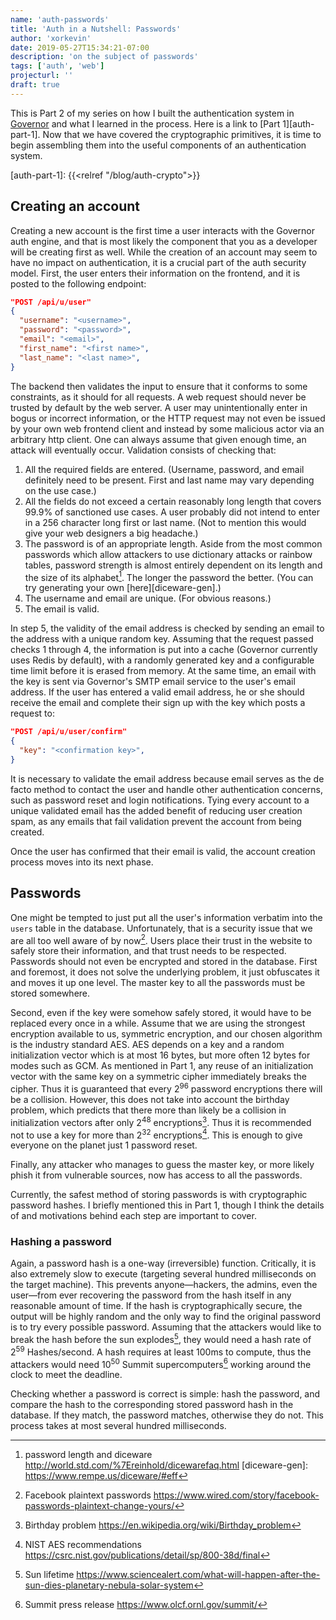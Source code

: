 ```yaml
---
name: 'auth-passwords'
title: 'Auth in a Nutshell: Passwords'
author: 'xorkevin'
date: 2019-05-27T15:34:21-07:00
description: 'on the subject of passwords'
tags: ['auth', 'web']
projecturl: ''
draft: true
---
```


This is Part 2 of my series on how I built the authentication system in
[Governor][xorkevin:governor] and what I learned in the process. Here is a link
to [Part 1][auth-part-1]. Now that we have covered the cryptographic
primitives, it is time to begin assembling them into the useful components of
an authentication system.

[xorkevin:governor]: https://github.com/hackform/governor
[auth-part-1]: {{<relref "/blog/auth-crypto">}}

## Creating an account

Creating a new account is the first time a user interacts with the Governor
auth engine, and that is most likely the component that you as a developer will
be creating first as well. While the creation of an account may seem to have no
impact on authentication, it is a crucial part of the auth security model.
First, the user enters their information on the frontend, and it is posted to
the following endpoint:

```json
"POST /api/u/user"
{
  "username": "<username>",
  "password": "<password>",
  "email": "<email>",
  "first_name": "<first name>",
  "last_name": "<last name>",
}
```

The backend then validates the input to ensure that it conforms to some
constraints, as it should for all requests. A web request should never be
trusted by default by the web server. A user may unintentionally enter in bogus
or incorrect information, or the HTTP request may not even be issued by your
own web frontend client and instead by some malicious actor via an arbitrary
http client. One can always assume that given enough time, an attack will
eventually occur. Validation consists of checking that:

1. All the required fields are entered. (Username, password, and email
   definitely need to be present. First and last name may vary depending on the
   use case.)
2. All the fields do not exceed a certain reasonably long length that covers
   99.9% of sanctioned use cases. A user probably did not intend to enter in a
   256 character long first or last name. (Not to mention this would give your
   web designers a big headache.)
3. The password is of an appropriate length. Aside from the most common
   passwords which allow attackers to use dictionary attacks or rainbow tables,
   password strength is almost entirely dependent on its length and the size of
   its alphabet[^diceware]. The longer the password the better. (You can try
   generating your own [here][diceware-gen].)
4. The username and email are unique. (For obvious reasons.)
5. The email is valid.

[^diceware]: password length and diceware http://world.std.com/%7Ereinhold/dicewarefaq.html
[diceware-gen]: https://www.rempe.us/diceware/#eff

In step 5, the validity of the email address is checked by sending an email to
the address with a unique random key. Assuming that the request passed checks 1
through 4, the information is put into a cache (Governor currently uses Redis
by default), with a randomly generated key and a configurable time limit before
it is erased from memory. At the same time, an email with the key is sent via
Governor's SMTP email service to the user's email address. If the user has
entered a valid email address, he or she should receive the email and complete
their sign up with the key which posts a request to:

```json
"POST /api/u/user/confirm"
{
  "key": "<confirmation key>",
}
```

It is necessary to validate the email address because email serves as the de
facto method to contact the user and handle other authentication concerns, such
as password reset and login notifications. Tying every account to a unique
validated email has the added benefit of reducing user creation spam, as any
emails that fail validation prevent the account from being created.

Once the user has confirmed that their email is valid, the account creation
process moves into its next phase.

## Passwords

One might be tempted to just put all the user's information verbatim into the
`users` table in the database. Unfortunately, that is a security issue that we
are all too well aware of by now[^fb-password]. Users place their trust in the
website to safely store their information, and that trust needs to be
respected. Passwords should not even be encrypted and stored in the database.
First and foremost, it does not solve the underlying problem, it just
obfuscates it and moves it up one level. The master key to all the passwords
must be stored somewhere.

[^fb-password]: Facebook plaintext passwords https://www.wired.com/story/facebook-passwords-plaintext-change-yours/

Second, even if the key were somehow safely stored, it would have to be
replaced every once in a while. Assume that we are using the strongest
encryption available to us, symmetric encryption, and our chosen algorithm is
the industry standard AES. AES depends on a key and a random initialization
vector which is at most 16 bytes, but more often 12 bytes for modes such as
GCM. As mentioned in Part 1, any reuse of an initialization vector with the
same key on a symmetric cipher immediately breaks the cipher. Thus it is
guaranteed that every 2<sup>96</sup> password encryptions there will be a
collision. However, this does not take into account the birthday problem, which
predicts that there more than likely be a collision in initialization vectors
after only 2<sup>48</sup> encryptions[^birthday-problem]. Thus it is
recommended not to use a key for more than 2<sup>32</sup>
encryptions[^nist:aes-rec]. This is enough to give everyone on the planet just
1 password reset.

[^birthday-problem]: Birthday problem https://en.wikipedia.org/wiki/Birthday_problem
[^nist:aes-rec]: NIST AES recommendations https://csrc.nist.gov/publications/detail/sp/800-38d/final

Finally, any attacker who manages to guess the master key, or more likely phish
it from vulnerable sources, now has access to all the passwords.

Currently, the safest method of storing passwords is with cryptographic
password hashes. I briefly mentioned this in Part 1, though I think the details
of and motivations behind each step are important to cover.

### Hashing a password

Again, a password hash is a one-way (irreversible) function. Critically, it is
also extremely slow to execute (targeting several hundred milliseconds on the
target machine). This prevents anyone&mdash;hackers, the admins, even the
user&mdash;from ever recovering the password from the hash itself in any
reasonable amount of time. If the hash is cryptographically secure, the output
will be highly random and the only way to find the original password is to try
every possible password. Assuming that the attackers would like to break the
hash before the sun explodes[^sun-age], they would need a hash rate of
2<sup>59</sup> Hashes/second. A hash requires at least 100ms to compute, thus
the attackers would need 10<sup>50</sup> Summit supercomputers[^summit-specs]
working around the clock to meet the deadline.

[^sun-age]: Sun lifetime https://www.sciencealert.com/what-will-happen-after-the-sun-dies-planetary-nebula-solar-system
[^summit-specs]: Summit press release https://www.olcf.ornl.gov/summit/

Checking whether a password is correct is simple: hash the password, and
compare the hash to the corresponding stored password hash in the database. If
they match, the password matches, otherwise they do not. This process takes at
most several hundred milliseconds.
